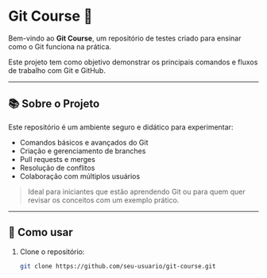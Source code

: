 # Git Course 🚀

Bem-vindo ao **Git Course**, um repositório de testes criado para ensinar como o Git funciona na prática.

Este projeto tem como objetivo demonstrar os principais comandos e fluxos de trabalho com Git e GitHub.

---

## 📚 Sobre o Projeto

Este repositório é um ambiente seguro e didático para experimentar:

- Comandos básicos e avançados do Git
- Criação e gerenciamento de branches
- Pull requests e merges
- Resolução de conflitos
- Colaboração com múltiplos usuários

> Ideal para iniciantes que estão aprendendo Git ou para quem quer revisar os conceitos com um exemplo prático.

---

## 🚀 Como usar

1. Clone o repositório:
   ```bash
   git clone https://github.com/seu-usuario/git-course.git
